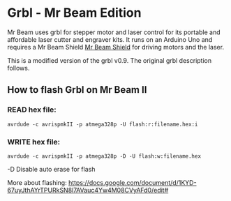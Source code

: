 # Grbl - Mr Beam Edition #

Mr Beam uses grbl for stepper motor and laser control for its portable and affordable laser cutter and engraver kits. It runs on an Arduino Uno and requires a Mr Beam Shield [Mr Beam Shield](http://shop.mr-beam.org/product/mr-beam-shield) for driving motors and the laser.

This is a modified version of the grbl v0.9. The original grbl description follows.



## How to flash Grbl on Mr Beam II ##

### READ hex file: ###
`avrdude -c avrispmkII -p atmega328p -U flash:r:filename.hex:i`

### WRITE hex file: ###
`avrdude -c avrispmkII -p atmega328p -D -U flash:w:filename.hex`

-D Disable auto erase for flash

More about flashing: https://docs.google.com/document/d/1KYD-67uyJthAYrTPURkSN8l7AVauc4Yw4M08CVyAFd0/edit#
